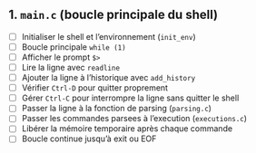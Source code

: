 ## 1. `main.c` (boucle principale du shell)

* [ ] Initialiser le shell et l’environnement (`init_env`)
* [ ] Boucle principale `while (1)`
* [ ] Afficher le prompt `$> `
* [ ] Lire la ligne avec `readline`
* [ ] Ajouter la ligne à l’historique avec `add_history`
* [ ] Vérifier `Ctrl-D` pour quitter proprement
* [ ] Gérer `Ctrl-C` pour interrompre la ligne sans quitter le shell
* [ ] Passer la ligne à la fonction de parsing (`parsing.c`)
* [ ] Passer les commandes parsees à l’execution (`executions.c`)
* [ ] Libérer la mémoire temporaire après chaque commande
* [ ] Boucle continue jusqu’à exit ou EOF
